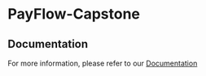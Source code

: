 # PayFlow-Capstone
## Documentation
For more information, please refer to our [Documentation](https://documenter.getpostman.com/view/44444728/2sB2qi8ddP)

